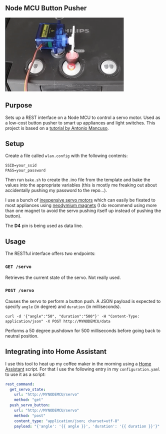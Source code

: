 ## Node MCU Button Pusher

![](demo.gif)


## Purpose
Sets up a REST interface on a Node MCU to control a servo motor. Used as a low-cost button pusher to smart up appliances and light switches.
This project is based on a [tutorial by  Antonio Mancuso](https://mancusoa74.blogspot.com/2018/02/simple-http-rest-server-on-esp8266.html).

## Setup
Create a file called `wlan.config` with the following contents:

```
SSID=your_ssid
PASS=your_password
```

Then run `bake.sh` to create the .ino file from the template and bake the values into the appropriate variables (this is mostly me freaking out about accidentally pushing my password to the repo...).

I use a bunch of [inexpensive servo motors](https://www.amazon.de/gp/product/B07DNVGVLC/) which can easily be fixated to most appliances using [neodymium magnets](https://www.amazon.de/Neodym-Magnete-St%C3%BCck-Extrem-Haftst%C3%A4rke/dp/B06X977K8L) (I do recommend using more than one magnet to avoid the servo pushing itself up instead of pushing the button).

The **D4** pin is being used as data line.

## Usage
The RESTful interface offers two endpoints:

### `GET /servo`

Retrieves the current state of the servo. Not really used.

### `POST /servo`

Causes the servo to perform a button push. A JSON payload is expected to specify `angle` (in degree) and `duration` (in milliseconds).

```
curl -d '{"angle":"50", "duration":"500"}' -H "Content-Type: application/json" -X POST http://MYNODEMCU/data
```

Performs a 50 degree pushdown for 500 milliseconds before going back to neutral position.

## Integrating into Home Assistant

I use this tool to heat up my coffee maker in the morning using a [Home Assistant](https://www.home-assistant.io/) script. For that I use the following entry in my `configuration.yaml` to use it as a script:

```yaml
rest_command:
  get_servo_state:
    url: "http://MYNODEMCU/servo"
    method: "get"
  push_servo_button:
    url: "http://MYNODEMCU/servo"
    method: "post"
    content_type: "application/json; charset=utf-8"
    payload: "{'angle': '{{ angle }}', 'duration': '{{ duration }}'}"

```